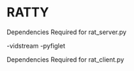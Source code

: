 # RATTY


Dependencies Required for rat_server.py

-vidstream
-pyfiglet


Dependencies Required for rat_client.py


